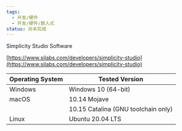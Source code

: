 ```yaml
---
tags:
  - 开发/硬件
  - 开发/硬件/嵌入式
status: 尚未完成
---
```

Simplicity Studio Software

[https://www.silabs.com/developers/simplicity-studio](https://www.silabs.com/developers/simplicity-studio)

| **Operating System** | **Tested Version** |
| -----------------| ---------------|
| Windows | Windows 10 (64-bit)                |
| macOS |10.14 Mojave                          |
|       |10.15 Catalina (GNU toolchain only)   |
| Linux | Ubuntu 20.04 LTS                     |
